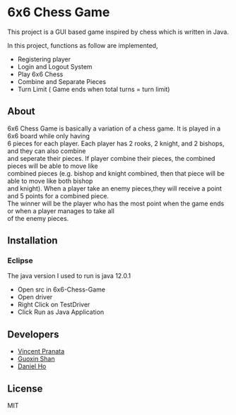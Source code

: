 # 6x6 Chess Game
This project is a GUI based game inspired by chess which is written in Java.<br>

In this project, functions as follow are implemented,
  - Registering player
  - Login and Logout System
  - Play 6x6 Chess
  - Combine and Separate Pieces
  - Turn Limit ( Game ends when total turns = turn limit)
  
## About ##

6x6 Chess Game is basically a variation of a chess game. It is played in a 6x6 board while only having <br>
6 pieces for each player. Each player has 2 rooks, 2 knight, and 2 bishops, and they can also combine <br>
and seperate their pieces. If player combine their pieces, the combined pieces will be able to move like <br>
combined pieces (e.g. bishop and knight combined, then that piece will be able to move like both bishop <br> 
and knight). When a player take an enemy pieces,they will receive a point and 5 points for a combined piece. <br>
The winner will be the player who has the most point when the game ends or when a player manages to take all <br>
of the enemy pieces.

## Installation ##

### Eclipse ###
The java version I used to run is java 12.0.1

- Open src in 6x6-Chess-Game
- Open driver
- Right Click on TestDriver
- Click Run as Java Application

Developers
---
- [Vincent Pranata](https://github.com/vincent-pranata)
- [Guoxin Shan](https://github.com/GuoxinShan)
- [Daniel Ho](https://github.com/s3718201)

License
----
MIT
